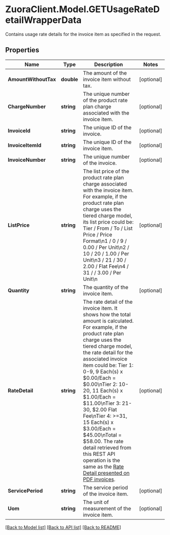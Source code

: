 # ZuoraClient.Model.GETUsageRateDetailWrapperData
Contains usage rate details for the invoice item as specified in the request. 

## Properties

Name | Type | Description | Notes
------------ | ------------- | ------------- | -------------
**AmountWithoutTax** | **double** | The amount of the invoice item without tax.  | [optional] 
**ChargeNumber** | **string** | The unique number of the product rate plan charge associated with the invoice item.  | [optional] 
**InvoiceId** | **string** | The unique ID of the invoice.  | [optional] 
**InvoiceItemId** | **string** | The unique ID of the invoice item.  | [optional] 
**InvoiceNumber** | **string** | The unique number of the invoice.  | [optional] 
**ListPrice** | **string** | The list price of the product rate plan charge associated with the invoice item. For example, if the product rate plan charge uses the tiered charge model, its list price could be:   Tier / From / To / List Price / Price Format\\n1 / 0 / 9 / 0.00 / Per Unit\\n2 / 10 / 20 / 1.00 / Per Unit\\n3 / 21 / 30 / 2.00 / Flat Fee\\n4 / 31 /   / 3.00 / Per Unit\\n  | [optional] 
**Quantity** | **string** | The quantity of the invoice item.  | [optional] 
**RateDetail** | **string** | The rate detail of the invoice item. It shows how the total amount is calculated. For example, if the product rate plan charge uses the tiered charge model, the rate detail for the associated invoice item could be:   Tier 1: 0-9, 9 Each(s) x $0.00/Each &#x3D; $0.00\\nTier 2: 10-20, 11 Each(s) x $1.00/Each &#x3D; $11.00\\nTier 3: 21-30, $2.00 Flat Fee\\nTier 4: &gt;&#x3D;31, 15 Each(s) x $3.00/Each &#x3D; $45.00\\nTotal &#x3D; $58.00.   The rate detail retrieved from this REST API operation is the same as the [Rate Detail presented on PDF invoices](https://knowledgecenter.zuora.com/Billing/Billing_and_Payments/IA_Invoices/Create_a_custom_invoice_template/DD_Display_Usage_Charge_Breakdown#How_UsageSummary.RateDetail_is_displayed_on_invoices).   | [optional] 
**ServicePeriod** | **string** | The service period of the invoice item.  | [optional] 
**Uom** | **string** | The unit of measurement of the invoice item.  | [optional] 

[[Back to Model list]](../README.md#documentation-for-models) [[Back to API list]](../README.md#documentation-for-api-endpoints) [[Back to README]](../README.md)

